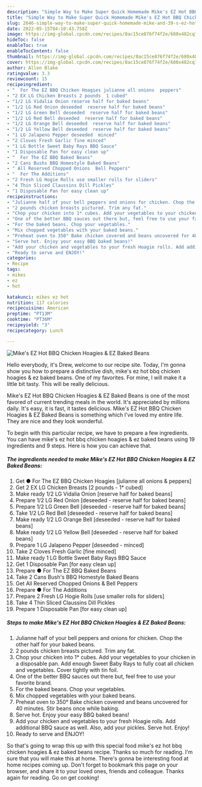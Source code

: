```yaml
---
description: "Simple Way to Make Super Quick Homemade Mike's EZ Hot BBQ Chicken Hoagies & EZ Baked Beans"
title: "Simple Way to Make Super Quick Homemade Mike's EZ Hot BBQ Chicken Hoagies & EZ Baked Beans"
slug: 2646-simple-way-to-make-super-quick-homemade-mike-and-39-s-ez-hot-bbq-chicken-hoagies-and-amp-ez-baked-beans
date: 2022-05-15T04:10:43.758Z
image: https://img-global.cpcdn.com/recipes/8ac15ce876f74f2e/680x482cq70/mikes-ez-hot-bbq-chicken-hoagies-ez-baked-beans-recipe-main-photo.jpg
hideToc: false
enableToc: true
enableTocContent: false
thumbnail: https://img-global.cpcdn.com/recipes/8ac15ce876f74f2e/680x482cq70/mikes-ez-hot-bbq-chicken-hoagies-ez-baked-beans-recipe-main-photo.jpg
cover: https://img-global.cpcdn.com/recipes/8ac15ce876f74f2e/680x482cq70/mikes-ez-hot-bbq-chicken-hoagies-ez-baked-beans-recipe-main-photo.jpg
author: Allen Blake
ratingvalue: 3.3
reviewcount: 15
recipeingredient:
- "  For The EZ BBQ Chicken Hoagies julianne all onions  peppers"
- "2 EX LG Chicken Breasts 2 pounds  1 cubed"
- "1/2 LG Vidalia Onion reserve half for baked beans"
- "1/2 LG Red Onion deseeded  reserve half for baked beans"
- "1/2 LG Green Bell deseeded  reserve half for baked beans"
- "1/2 LG Red Bell deseeded  reserve half for baked beans"
- "1/2 LG Orange Bell deseeded  reserve half for baked beans"
- "1/2 LG Yellow Bell deseeded  reserve half for baked beans"
- "1 LG Jalapeno Pepper deseeded  minced"
- "2 Cloves Fresh Garlic fine minced"
- "1 LG Bottle Sweet Baby Rays BBQ Sauce"
- "1 Disposable Pan for easy clean up"
- "  For The EZ BBQ Baked Beans"
- "2 Cans Bushs BBQ Homestyle Baked Beans"
- " All Reserved Chopped Onions  Bell Peppers"
- "  For The Additions"
- "2 Fresh LG Hogie Rolls use smaller rolls for sliders"
- "4 Thin Sliced Claussins Dill Pickles"
- "1 Disposable Pan for easy clean up"
recipeinstructions:
- "Julianne half of your bell peppers and onions for chicken. Chop the other half for your baked beans."
- "2 pounds chicken breasts pictured. Trim any fat."
- "Chop your chicken into 1* cubes. Add your vegetables to your chicken in a disposable pan. Add enough Sweet Baby Rays to fully coat all chicken and vegetables. Cover tightly with tin foil."
- "One of the better BBQ sauces out there but, feel free to use your favorite brand."
- "For the baked beans. Chop your vegetables."
- "Mix chopped vegetables with your baked beans."
- "Preheat oven to 350° Bake chicken covered and beans uncovered for 40 minutes. Stir beans once while baking."
- "Serve hot. Enjoy your easy BBQ baked beans!"
- "Add your chicken and vegetables to your fresh Hoagie rolls. Add additional BBQ sauce as well. Also, add your pickles. Serve hot. Enjoy!"
- "Ready to serve and ENJOY!"
categories:
- Recipe
tags:
- mikes
- ez
- hot

katakunci: mikes ez hot 
nutrition: 117 calories
recipecuisine: American
preptime: "PT13M"
cooktime: "PT36M"
recipeyield: "3"
recipecategory: Lunch

---
```



![Mike&#39;s EZ Hot BBQ Chicken Hoagies & EZ Baked Beans](https://img-global.cpcdn.com/recipes/8ac15ce876f74f2e/680x482cq70/mikes-ez-hot-bbq-chicken-hoagies-ez-baked-beans-recipe-main-photo.jpg)

Hello everybody, it's Drew, welcome to our recipe site. Today, I'm gonna show you how to prepare a distinctive dish, mike&#39;s ez hot bbq chicken hoagies & ez baked beans. One of my favorites. For mine, I will make it a little bit tasty. This will be really delicious.



Mike&#39;s EZ Hot BBQ Chicken Hoagies & EZ Baked Beans is one of the most favored of current trending meals in the world. It's appreciated by millions daily. It's easy, it is fast, it tastes delicious. Mike&#39;s EZ Hot BBQ Chicken Hoagies & EZ Baked Beans is something which I've loved my entire life. They are nice and they look wonderful.


To begin with this particular recipe, we have to prepare a few ingredients. You can have mike&#39;s ez hot bbq chicken hoagies & ez baked beans using 19 ingredients and 9 steps. Here is how you can achieve that.

<!--inarticleads1-->

##### The ingredients needed to make Mike&#39;s EZ Hot BBQ Chicken Hoagies & EZ Baked Beans:

1. Get  ● For The EZ BBQ Chicken Hoagies [julianne all onions & peppers]
1. Get 2 EX LG Chicken Breasts [2 pounds - 1* cubed]
1. Make ready 1/2 LG Vidalia Onion [reserve half for baked beans]
1. Prepare 1/2 LG Red Onion [deseeded - reserve half for baked beans]
1. Prepare 1/2 LG Green Bell [deseeded - reserve half for baked beans]
1. Take 1/2 LG Red Bell [deseeded - reserve half for baked beans]
1. Make ready 1/2 LG Orange Bell [deseeded - reserve half for baked beans]
1. Make ready 1/2 LG Yellow Bell [deseeded - reserve half for baked beans]
1. Prepare 1 LG Jalapeno Pepper [deseeded - minced]
1. Take 2 Cloves Fresh Garlic [fine minced]
1. Make ready 1 LG Bottle Sweet Baby Rays BBQ Sauce
1. Get 1 Disposable Pan [for easy clean up]
1. Prepare  ● For The EZ BBQ Baked Beans
1. Take 2 Cans Bush&#39;s BBQ Homestyle Baked Beans
1. Get  All Reserved Chopped Onions & Bell Peppers
1. Prepare  ● For The Additions
1. Prepare 2 Fresh LG Hogie Rolls [use smaller rolls for sliders]
1. Take 4 Thin Sliced Claussins Dill Pickles
1. Prepare 1 Disposable Pan [for easy clean up]




<!--inarticleads2-->

##### Steps to make Mike&#39;s EZ Hot BBQ Chicken Hoagies & EZ Baked Beans:

1. Julianne half of your bell peppers and onions for chicken. Chop the other half for your baked beans.
1. 2 pounds chicken breasts pictured. Trim any fat.
1. Chop your chicken into 1* cubes. Add your vegetables to your chicken in a disposable pan. Add enough Sweet Baby Rays to fully coat all chicken and vegetables. Cover tightly with tin foil.
1. One of the better BBQ sauces out there but, feel free to use your favorite brand.
1. For the baked beans. Chop your vegetables.
1. Mix chopped vegetables with your baked beans.
1. Preheat oven to 350° Bake chicken covered and beans uncovered for 40 minutes. Stir beans once while baking.
1. Serve hot. Enjoy your easy BBQ baked beans!
1. Add your chicken and vegetables to your fresh Hoagie rolls. Add additional BBQ sauce as well. Also, add your pickles. Serve hot. Enjoy!
1. Ready to serve and ENJOY!



So that's going to wrap this up with this special food mike&#39;s ez hot bbq chicken hoagies & ez baked beans recipe. Thanks so much for reading. I'm sure that you will make this at home. There's gonna be interesting food at home recipes coming up. Don't forget to bookmark this page on your browser, and share it to your loved ones, friends and colleague. Thanks again for reading. Go on get cooking!

